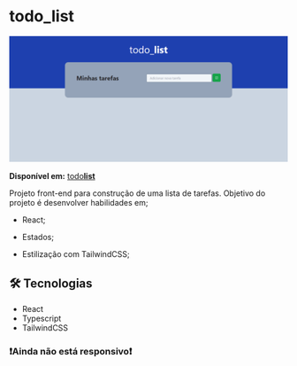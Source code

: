 # todo_**list**

![preview](./.github/preview.png)

**Disponível em:** [todo**list**](todolist-coral-xi.vercel.app)

Projeto front-end para construção de uma lista de tarefas. Objetivo do projeto é desenvolver habilidades em; 

- React;

- Estados;

- Estilização com TailwindCSS;




## 🛠 Tecnologias

- React
- Typescript
- TailwindCSS

### ❗Ainda não está responsivo❗